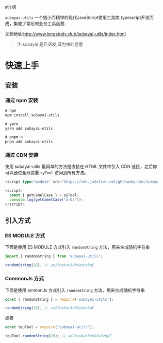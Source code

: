 #介绍

`subayai-utils` 一个短小而精悍的现代JavaScript使用工具库,typescript开发而成，集成了常用的业务工具函数.

文档地址:http://www.longstudy.club/subayai-utils/index.html


> 注:subayai 是日语发,译为快的意思

# 快速上手

## 安装

### 通过 npm 安装

```ts
# npm
npm install subayai-utils

# yarn
yarn add subayai-utils

# pnpm 🔥
pnpm add subayai-utils
```

### 通过 CDN 安装

使用 subayai-utils 最简单的方法是直接在 HTML 文件中引入 CDN 链接，之后你可以通过全局变量 `syTool` 访问到所有方法。

```ts
<script type="module" src="https://cdn.jsdelivr.net/gh/husky-dot/subayai-utils/dist/index.umd.js"></script>

<script>
  const { getCamelCase } = syTool;
  console.log(getCamelCase("a-bc"));
</script>
```

## 引入方式

### ES MODULE 方式

下面是使用 ES MODULE 方式引入 `randomString` 方法，用来生成随机字符串

```ts
import { randomString } from 'subayai-utils';

randomString(20); // ax2fwsKwt3xhXXxHzkpE
```

### CommonJs 方式

下面是使用 ommonJs 方式引入 `randomString` 方法，用来生成随机字符串

```ts
const { randomString } = require('subayai-utils');

randomString(20); // ax2fwsKwt3xhXXxHzkpE
```

或者

```ts
const tquTool = require('subayai-utils');

tquTool.randomString(20); // ax2fwsKwt3xhXXxHzkpE
```
